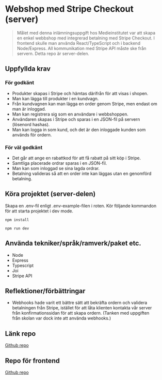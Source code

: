 # Webshop med Stripe Checkout (server)

> Målet med denna inlämningsuppgift hos Medieinstitutet var att skapa en enkel webbshop med integrerad betalning med Stripe Checkout. I frontend skulle man använda React/TypeScript och i backend Node/Express. All kommunikation med Stripe API måste ske från servern. Detta repo är server-delen.

## Uppfyllda krav

### För godkänt

- Produkter skapas i Stripe och hämtas därifrån för att visas i shopen.
- Man kan lägga till produkter i en kundvagn.
- Från kundvagnen kan man lägga en order genom Stripe, men endast om man är inloggad.
- Man kan registrera sig som en användare i webbshoppen.
- Användaren skapas i Stripe och sparas i en JSON-fil på servern (lösenord hashas).
- Man kan logga in som kund, och det är den inloggade kunden som används för ordern.

### För väl godkänt

- Det går att ange en rabattkod för att få rabatt på sitt köp i Stripe.
- Samtliga placerade ordrar sparas i en JSON-fil.
- Man kan som inloggad se sina lagda ordrar.
- Betalning valideras så att en order inte kan läggas utan en genomförd betalning.

## Köra projektet (server-delen)

Skapa en .env-fil enligt .env-example-filen i roten.
Kör följande kommandon för att starta projektet i dev mode.

`npm install`

`npm run dev`

## Använda tekniker/språk/ramverk/paket etc.

- Node
- Express
- Typescript
- Joi
- Stripe API

## Reflektioner/förbättringar

- Webhooks hade varit ett bättre sätt att bekräfta ordern och validera betalningen från Stripe, istället för att låta klienten kontakta vår server från konfirmationssidan för att skapa ordern. (Tanken med uppgiften från skolan var dock inte att använda webhooks.)

## Länk repo

[Github repo](https://github.com/johanbry/stripe-checkout-server)

## Repo för frontend

[Github repo](https://github.com/johanbry/stripe-checkout-client)
